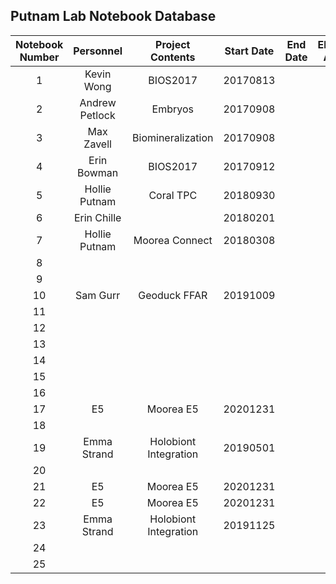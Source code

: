 ## Putnam Lab Notebook Database

| Notebook Number |  Personnel    |  Project Contents | Start Date | End Date | Electronic Archive |
|:---------------:|:-------------:|:-----------------:|:----------:|:--------:|:------------------:|
|        1        | Kevin Wong    |      BIOS2017     |  20170813  |          |                    |
|        2        | Andrew Petlock|       Embryos     |  20170908  |          |                    |
|        3        | Max Zavell    | Biomineralization |  20170908  |          |                    |
|        4        | Erin Bowman   |      BIOS2017     |  20170912  |          |                    |
|        5        | Hollie Putnam |   Coral TPC       |  20180930  |          |                    |
|        6        | Erin Chille   |                   | 20180201   |          |                    |
|        7        | Hollie Putnam |  Moorea Connect   |  20180308  |          |                    |
|        8        |               |                   |            |          |                    |
|        9        |               |                   |            |          |                    |
|        10       |  Sam Gurr     |  Geoduck FFAR     |  20191009  |          |                    |
|        11       |               |                   |            |          |                    |
|        12       |               |                   |            |          |                    |
|        13       |               |                   |            |          |                    |
|        14       |               |                   |            |          |                    |
|        15       |               |                   |            |          |                    |
|        16       |               |                   |            |          |                    |
|        17       |       E5      |  Moorea E5        | 20201231   |          |                    |
|        18       |               |                   |            |          |                    |
|        19       | Emma Strand | Holobiont Integration | 20190501  |          |                    |
|        20       |               |                   |            |          |                    |
|        21       |       E5      |  Moorea E5        | 20201231   |          |                    |
|        22       |       E5      |  Moorea E5        | 20201231   |          |                    |
|        23       | Emma Strand | Holobiont Integration | 20191125 |          |                    |
|        24       |               |                   |            |          |                    |
|        25       |               |                   |            |          |                    |

